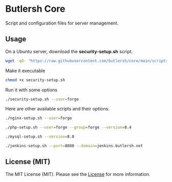# Butlersh Core

Script and configuration files for server management.

## Usage

On a Ubuntu server, download the **security-setup.sh** script.

```bash
wget -qO- "https://raw.githubusercontent.com/butlersh/core/main/scripts/security-setup.sh" > security-setup.sh
```

Make it executable

```bash
chmod +x security-setup.sh
```

Run it with some options

```bash
./security-setup.sh --user=forge
```

Here are other available scripts and their options.

```bash
./nginx-setup.sh --user=forge

./php-setup.sh --user=forge --group=forge --version=8.4

./mysql-setup.sh --version=8.0

./jenkins-setup.sh --port=8080 --domain=jenkins.butlersh.net
```

## License (MIT)

The MIT License (MIT). Please see the [License](./LICENSE.md) for more information.
